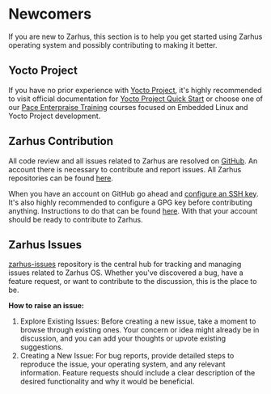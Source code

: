 # Newcomers

If you are new to Zarhus, this section is to help you get started using Zarhus
operating system and possibly contributing to making it better.

## Yocto Project

If you have no prior experience with [Yocto Project][Y1], it's highly
recommended to visit official documentation for [Yocto Project Quick Start][Y2]
or choose one of our [Pace Enterpraise Training][Y3] courses focused on Embedded
Linux and Yocto Project development.

[Y1]: https://www.yoctoproject.org/
[Y2]: https://docs.yoctoproject.org/2.0/yocto-project-qs/yocto-project-qs.html
[Y3]: https://3mdeb.com/training/

## Zarhus Contribution

All code review and all issues related to Zarhus are resolved on [GitHub](gh).
An account there is necessary to contribute and report issues. All Zarhus
repositories can be found [here][repo].

When you have an account on GitHub go ahead and [configure an SSH key][ssh1].
It's also highly recommended to configure a GPG key before contributing
anything. Instructions to do that can be found [here][ssh2]. With that your
account should be ready to contribute to Zarhus.

## Zarhus Issues

[zarhus-issues][issues] repository is the central hub for tracking and managing
issues related to Zarhus OS. Whether you've discovered a bug, have a feature
request, or want to contribute to the discussion, this is the place to be.

**How to raise an issue:**

1. Explore Existing Issues: Before creating a new issue, take a moment to browse
   through existing ones. Your concern or idea might already be in discussion,
   and you can add your thoughts or upvote existing suggestions.
2. Creating a New Issue: For bug reports, provide detailed steps to reproduce
   the issue, your operating system, and any relevant information. Feature
   requests should include a clear description of the desired functionality and
   why it would be beneficial.

[gh]: https://github.com/
[repo]: https://github.com/zarhus
[ssh1]: https://docs.github.com/en/authentication/connecting-to-github-with-ssh
[ssh2]: https://docs.github.com/en/authentication/managing-commit-signature-verification/adding-a-gpg-key-to-your-github-account
[issues]: https://github.com/zarhus/zarhus-issues
